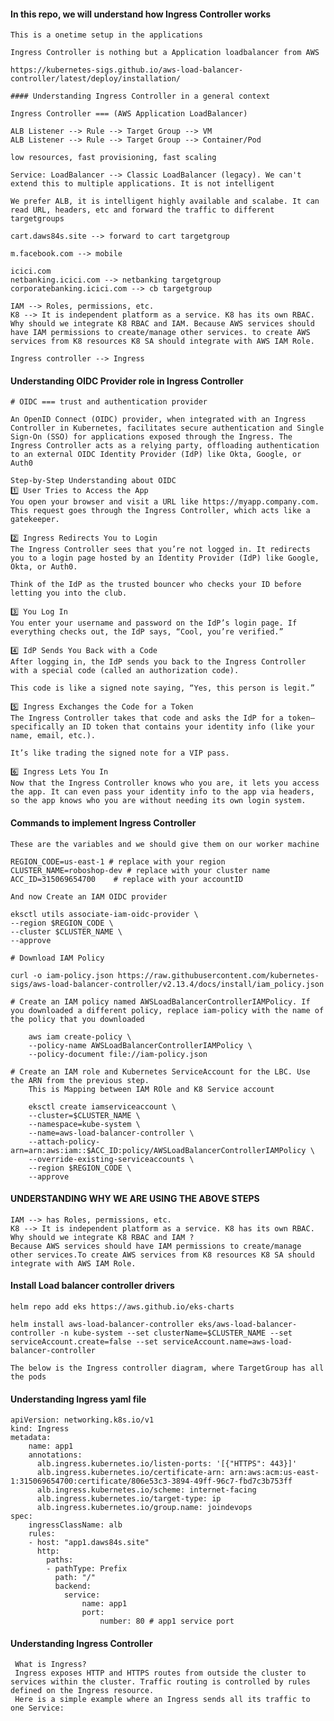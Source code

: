 #### In this repo, we will understand how Ingress Controller works

    This is a onetime setup in the applications

    Ingress Controller is nothing but a Application loadbalancer from AWS

    https://kubernetes-sigs.github.io/aws-load-balancer-controller/latest/deploy/installation/

    #### Understanding Ingress Controller in a general context

    Ingress Controller === (AWS Application LoadBalancer)

    ALB Listener --> Rule --> Target Group --> VM
    ALB Listener --> Rule --> Target Group --> Container/Pod

    low resources, fast provisioning, fast scaling

    Service: LoadBalancer --> Classic LoadBalancer (legacy). We can't extend this to multiple applications. It is not intelligent

    We prefer ALB, it is intelligent highly available and scalabe. It can read URL, headers, etc and forward the traffic to different targetgroups

    cart.daws84s.site --> forward to cart targetgroup

    m.facebook.com --> mobile

    icici.com
    netbanking.icici.com --> netbanking targetgroup
    corporatebanking.icici.com --> cb targetgroup

    IAM --> Roles, permissions, etc.
    K8 --> It is independent platform as a service. K8 has its own RBAC. Why should we integrate K8 RBAC and IAM. Because AWS services should have IAM permissions to create/manage other services. to create AWS services from K8 resources K8 SA should integrate with AWS IAM Role.

    Ingress controller --> Ingress


#### Understanding OIDC Provider role in Ingress Controller

    # OIDC === trust and authentication provider

    An OpenID Connect (OIDC) provider, when integrated with an Ingress Controller in Kubernetes, facilitates secure authentication and Single Sign-On (SSO) for applications exposed through the Ingress. The Ingress Controller acts as a relying party, offloading authentication to an external OIDC Identity Provider (IdP) like Okta, Google, or Auth0

    Step-by-Step Understanding about OIDC
    1️⃣ User Tries to Access the App
    You open your browser and visit a URL like https://myapp.company.com. This request goes through the Ingress Controller, which acts like a gatekeeper.

    2️⃣ Ingress Redirects You to Login
    The Ingress Controller sees that you’re not logged in. It redirects you to a login page hosted by an Identity Provider (IdP) like Google, Okta, or Auth0.

    Think of the IdP as the trusted bouncer who checks your ID before letting you into the club.

    3️⃣ You Log In
    You enter your username and password on the IdP’s login page. If everything checks out, the IdP says, “Cool, you’re verified.”

    4️⃣ IdP Sends You Back with a Code
    After logging in, the IdP sends you back to the Ingress Controller with a special code (called an authorization code).

    This code is like a signed note saying, “Yes, this person is legit.”

    5️⃣ Ingress Exchanges the Code for a Token
    The Ingress Controller takes that code and asks the IdP for a token—specifically an ID token that contains your identity info (like your name, email, etc.).

    It’s like trading the signed note for a VIP pass.

    6️⃣ Ingress Lets You In
    Now that the Ingress Controller knows who you are, it lets you access the app. It can even pass your identity info to the app via headers, so the app knows who you are without needing its own login system.


#### Commands to implement Ingress Controller

    These are the variables and we should give them on our worker machine

    REGION_CODE=us-east-1 # replace with your region
    CLUSTER_NAME=roboshop-dev # replace with your cluster name
    ACC_ID=315069654700    # replace with your accountID

    And now Create an IAM OIDC provider

    eksctl utils associate-iam-oidc-provider \
    --region $REGION_CODE \
    --cluster $CLUSTER_NAME \
    --approve

    # Download IAM Policy

    curl -o iam-policy.json https://raw.githubusercontent.com/kubernetes-sigs/aws-load-balancer-controller/v2.13.4/docs/install/iam_policy.json

    # Create an IAM policy named AWSLoadBalancerControllerIAMPolicy. If you downloaded a different policy, replace iam-policy with the name of the policy that you downloaded

        aws iam create-policy \
        --policy-name AWSLoadBalancerControllerIAMPolicy \
        --policy-document file://iam-policy.json

    # Create an IAM role and Kubernetes ServiceAccount for the LBC. Use the ARN from the previous step.
        This is Mapping between IAM ROle and K8 Service account

        eksctl create iamserviceaccount \
        --cluster=$CLUSTER_NAME \
        --namespace=kube-system \
        --name=aws-load-balancer-controller \
        --attach-policy-arn=arn:aws:iam::$ACC_ID:policy/AWSLoadBalancerControllerIAMPolicy \
        --override-existing-serviceaccounts \
        --region $REGION_CODE \
        --approve

#### UNDERSTANDING WHY WE ARE USING THE ABOVE STEPS

    IAM --> has Roles, permissions, etc.
    K8 --> It is independent platform as a service. K8 has its own RBAC. 
    Why should we integrate K8 RBAC and IAM ?
    Because AWS services should have IAM permissions to create/manage other services.To create AWS services from K8 resources K8 SA should integrate with AWS IAM Role.

#### Install Load balancer controller drivers

    helm repo add eks https://aws.github.io/eks-charts

    helm install aws-load-balancer-controller eks/aws-load-balancer-controller -n kube-system --set clusterName=$CLUSTER_NAME --set serviceAccount.create=false --set serviceAccount.name=aws-load-balancer-controller

    The below is the Ingress controller diagram, where TargetGroup has all the pods

#### Understanding Ingress yaml file

    apiVersion: networking.k8s.io/v1
    kind: Ingress
    metadata:
        name: app1
        annotations:
          alb.ingress.kubernetes.io/listen-ports: '[{"HTTPS": 443}]'
          alb.ingress.kubernetes.io/certificate-arn: arn:aws:acm:us-east-1:315069654700:certificate/806e53c3-3894-49ff-96c7-fbd7c3b753ff
          alb.ingress.kubernetes.io/scheme: internet-facing
          alb.ingress.kubernetes.io/target-type: ip
          alb.ingress.kubernetes.io/group.name: joindevops
    spec:
        ingressClassName: alb
        rules:
        - host: "app1.daws84s.site"
          http:
            paths:
            - pathType: Prefix
              path: "/"
              backend:
                service:
                    name: app1
                    port:
                        number: 80 # app1 service port

#### Understanding Ingress Controller
     
     What is Ingress? 
     Ingress exposes HTTP and HTTPS routes from outside the cluster to services within the cluster. Traffic routing is controlled by rules defined on the Ingress resource.
     Here is a simple example where an Ingress sends all its traffic to one Service:
